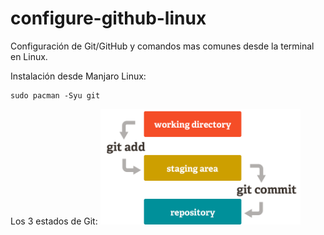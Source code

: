 # configure-github-linux
Configuración de Git/GitHub y comandos mas comunes desde la terminal en Linux.

Instalación desde Manjaro Linux:

    sudo pacman -Syu git
        
Los 3 estados de Git:
<img src="https://github.com/kabirna/configure-github-linux/raw/master/images/3estados.png" width="320px">
